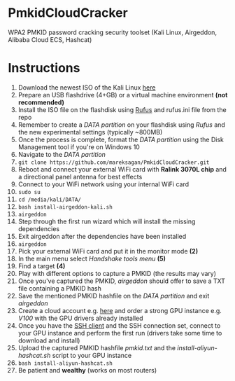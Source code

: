 # PmkidCloudCracker
WPA2 PMKID password cracking security toolset (Kali Linux, Airgeddon, Alibaba Cloud ECS, Hashcat)

# Instructions
1. Download the newest ISO of the Kali Linux [here](https://cdimage.kali.org/kali-2020.2/kali-linux-2020.2-live-amd64.iso)
2. Prepare an USB flashdrive (4+GB) or a virtual machine environment **(not recommended)**
3. Install the ISO file on the flashdisk using [Rufus](https://github.com/pbatard/rufus/releases/download/v3.11/rufus-3.11p.exe) and rufus.ini file from the repo
4. Remember to create a *DATA partition* on your flashdisk using *Rufus* and the new experimental settings (typically ~800MB)
5. Once the process is complete, format the *DATA partition* using the Disk Management tool if you're on Windows 10
6. Navigate to the *DATA partition*
7. `git clone https://github.com/mareksagan/PmkidCloudCracker.git`
8. Reboot and connect your external WiFi card with **Ralink 3070L chip** and a directional panel antenna for best effects
9. Connect to your WiFi network using your internal WiFi card
10. `sudo su`
11. `cd /media/kali/DATA/`
12. `bash install-airgeddon-kali.sh`
13. `airgeddon`
14. Step through the first run wizard which will install the missing dependencies
15. Exit airgeddon after the dependencies have been installed
16. `airgeddon`
17. Pick your external WiFi card and put it in the monitor mode **(2)**
18. In the main menu select *Handshake tools menu* **(5)**
19. Find a target **(4)**
20. Play with different options to capture a PMKID (the results may vary)
21. Once you've captured the PMKID, *airgeddon* should offer to save a TXT file containing a PMKID hash
22. Save the mentioned PMKID hashfile on the *DATA partition* and exit *airgeddon*
23. Create a cloud account e.g. [here](https://www.alibabacloud.com) and order a strong GPU instance e.g. *V100* with the GPU drivers already installed
24. Once you have the [SSH client](https://download.mobatek.net/2022020030522248/MobaXterm_Portable_v20.2.zip) and the SSH connection set, connect to your GPU instance and perform the first run (drivers take some time to download and install)
25. Upload the captured PMKID hashfile *pmkid.txt* and the *install-aliyun-hashcat.sh* script to your GPU instance
26. `bash install-aliyun-hashcat.sh`
27. Be patient and **wealthy** (works on most routers)
